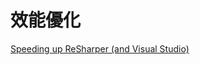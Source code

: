 # 效能優化

[Speeding up ReSharper (and Visual Studio)](https://www.jetbrains.com/help/resharper/Speeding_Up_ReSharper.html)